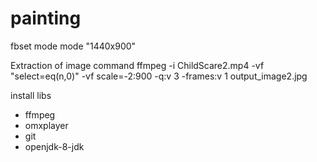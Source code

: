 # painting

fbset mode
mode "1440x900"


Extraction of image command
ffmpeg -i ChildScare2.mp4 -vf "select=eq(n\,0)" -vf scale=-2:900 -q:v 3 -frames:v 1 output_image2.jpg


install libs
* ffmpeg
* omxplayer
* git
* openjdk-8-jdk
